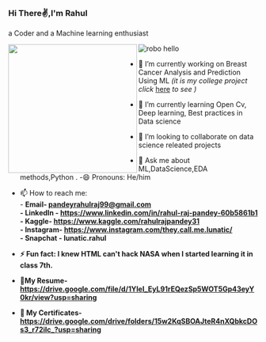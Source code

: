 ### Hi There✌,I'm  Rahul 
a Coder and a Machine learning enthusiast<br>

<img align="left" width="260" height="260" src="https://media.giphy.com/media/USV0ym3bVWQJJmNu3N/giphy.gif">

![robo hello](https://user-images.githubusercontent.com/51138087/93663951-39922d00-fa20-11ea-952b-48da7a6e5381.gif)


- 🔭 I’m currently working on Breast Cancer Analysis and Prediction Using ML *(it is my college project click* <a href=https://github.com/Rahulraj31/Breast-Cancer-Analysis-and-    Prediction-Using-ML>here</a> *to see )*
- 🌱 I’m currently learning Open Cv, Deep learning, Best practices in Data science 
- 👯 I’m looking to collaborate on data science releated projects
- 💬 Ask me about  ML,DataScience,EDA methods,Python .
-😄 Pronouns: He/him
- 📫 How to reach me: <br> 
                             - <b>Email<b>- pandeyrahulraj99@gmail.com<br>
                             - <b>LinkedIn<b> - https://www.linkedin.com/in/rahul-raj-pandey-60b5861b1 <br>
                             - <b>Kaggle<b>- https://www.kaggle.com/rahulrajpandey31<br>
                             - <b>Instagram<b>- https://www.instagram.com/they.call.me.lunatic/ <br>
                             - <b>Snapchat<b> - lunatic.rahul                               

- ⚡ Fun fact: I knew HTML can't hack NASA  when I started learning it in class 7th.
- 📜My Resume- https://drive.google.com/file/d/1YIeI_EyL91rEQezSp5WOT5Gp43eyY0kr/view?usp=sharing
- 📄 My Certificates-https://drive.google.com/drive/folders/15w2KqSBOAJteR4nXQbkcDOs3_r72ilc_?usp=sharing


